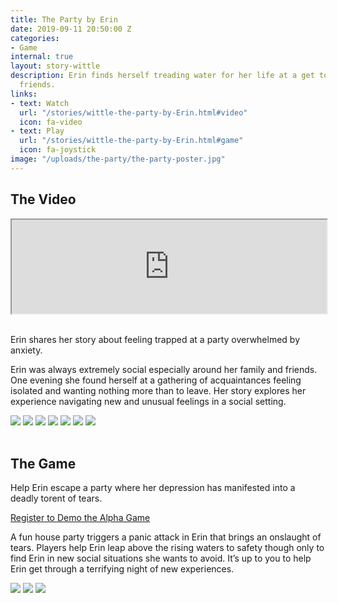 ```yaml
---
title: The Party by Erin
date: 2019-09-11 20:50:00 Z
categories:
- Game
internal: true
layout: story-wittle
description: Erin finds herself treading water for her life at a get together of close
  friends.
links:
- text: Watch
  url: "/stories/wittle-the-party-by-Erin.html#video"
  icon: fa-video
- text: Play
  url: "/stories/wittle-the-party-by-Erin.html#game"
  icon: fa-joystick
image: "/uploads/the-party/the-party-poster.jpg"
---
```


<h2 id="video">The Video</h2>
<figure class="image is-1by1" style="margin:0px">
<iframe class="has-ratio" width="100%" height="auto" src="https://youtube.com/embed/Wx_CHXNorhI" allowfullscreen></iframe>
</figure>
<br>
<p class="is-size-4 has-text-weight-light">
Erin shares her story about feeling trapped at a party overwhelmed by anxiety.  
</p>

Erin was always extremely social especially around her family and friends. One evening she found herself at a gathering of acquaintances feeling isolated and wanting nothing more than to leave. Her story explores her experience navigating new and unusual feelings in a social setting.  

<img src="{{site.baseurl}}/uploads/the-party/the-party-story-02-800x800.jpg">
<img src="{{site.baseurl}}/uploads/the-party/the-party-story-04-800x800.jpg">
<img src="{{site.baseurl}}/uploads/the-party/the-party-story-05-800x800.jpg">
<img src="{{site.baseurl}}/uploads/the-party/the-party-story-06-800x800.jpg">
<img src="{{site.baseurl}}/uploads/the-party/the-party-story-07-800x800.jpg">
<img src="{{site.baseurl}}/uploads/the-party/the-party-story-08-800x800.jpg">
<img src="{{site.baseurl}}/uploads/the-party/the-party-story-01-800x800.jpg">
<br>
<br>

<h2 id="game">The Game</h2>

<p class="is-size-4 has-text-weight-light">
Help Erin escape a party where her depression has manifested into a deadly torent of tears. 
</p>
<p>
  <a class="button is-info is-rounded" href="https://forms.gle/QbHyTiv3RgB8tzhD6">
    Register to Demo the Alpha Game
  </a>
</p>

A fun house party triggers a panic attack in Erin that brings an onslaught of tears. Players help Erin leap above the rising waters to safety though only to find Erin in new social situations she wants to avoid. It’s up to you to help Erin get through a terrifying night of new experiences.   

<img src="{{site.baseurl}}/uploads/the-party/the-party-game-800x800.jpg">
<img src="{{site.baseurl}}/uploads/the-party/the-party-story-03-800x800.jpg">
<img src="{{site.baseurl}}/uploads/the-party/the-party-800x800.jpg">